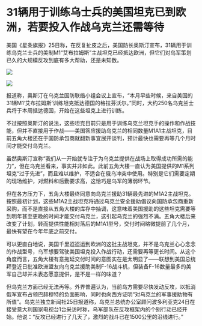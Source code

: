 # 31辆用于训练乌士兵的美国坦克已到欧洲，若要投入作战乌克兰还需等待

美国《星条旗报》25日称，在反复扯皮之后，美国防长奥斯汀宣布，31辆用于训练乌克兰士兵的美制M1“艾布拉姆斯”主战坦克已经抵达欧洲，但它们对乌军策划已久的大规模反攻到底有多大帮助，还是未知数。

![](https://inews.gtimg.com/om_bt/OmWSpDb5JxjQkxBoGOsOSH5Fr1oi427lcsLqSj9Q2NcugAA/1000)

![](https://inews.gtimg.com/om_bt/OSLJXyyhaDmLLY2MnsLOtKwZzyuaWJ6q7_i91Mvy4yOIkAA/1000)

报道称，奥斯汀在乌克兰国防联络小组会议上宣布，“本月早些时候，来自美国的31辆M1‘艾布拉姆斯’训练坦克抵达德国的格拉芬沃尔。”同时，大约250名乌克兰士兵将于本周抵达德国，开始在这些坦克上进行训练。

不过按照奥斯汀的说法，这些坦克目前只是用于训练乌克兰坦克手的操作和作战技能，但并不直接用于作战——美国答应援助乌克兰的相同数量M1A1主战坦克，目前五角大楼还在于国防承包商就翻新事宜展开谈判，预计最快也需要再等几个月时间才能交付乌克兰。

虽然奥斯汀宣称“我们从一开始就专注于为乌克兰提供在战场上取得成功所需的能力”，但在乌克兰看来，事实并非如此。此前五角大楼一直认为美国提供的M1系列坦克“过于先进”，而且难以维护，不适合在俄乌冲突中使用。特别是它们需要定期的现场维护，对燃料和后勤要求高，这恰巧是乌军的薄弱环节。

但在各方压力下，五角大楼最终同意向乌克兰援助31辆最先进的M1A2主战坦克。按照最初计划，这些M1A2主战坦克将通过乌克兰安全援助倡议向国防承包商重新采购，而不是直接从五角大楼的库存中抽调，这意味着美国援助的这些坦克需要等到明年甚至更晚的时间才能交付乌克兰，这引起乌克兰的强烈不满。五角大楼后来改变了计划，转而提供性能相对落后的M1A1型号，交付时间略微提前了几个月，最快有望在今年年底之前交付。

可以更直白地说，美国千里迢迢运到欧洲的这批主战坦克，并不是乌克兰心心念念的作战型号，乌军想要驾驶美国坦克投入作战行动，还需要再等更长时间。从这个角度而言，五角大楼有意拖延交付时间的意图实在是太明显了——联想到美国总统拜登近日批准欧洲盟友向乌克兰援助美制F-16战斗机，但装备F-16数量最多的美军自己却并未表态愿意提供，是不是一样的味道？

但乌克兰方面已经无法再等。外界普遍认为，当前乌方需要尽快发动反攻，以抵消俄军宣布占领巴赫穆特的负面影响，同时也向西方证明“对乌克兰的军事援助物有所值”。乌克兰独立新闻社25日报道称，乌克兰总统办公室顾问波多利亚克24日在接受意大利国家电视台1台采访时称，乌军部队在反攻框架内的个别行动已经开始。他说：“反攻已经进行了几天了，激烈的战斗已在1500公里的沿线进行。”


